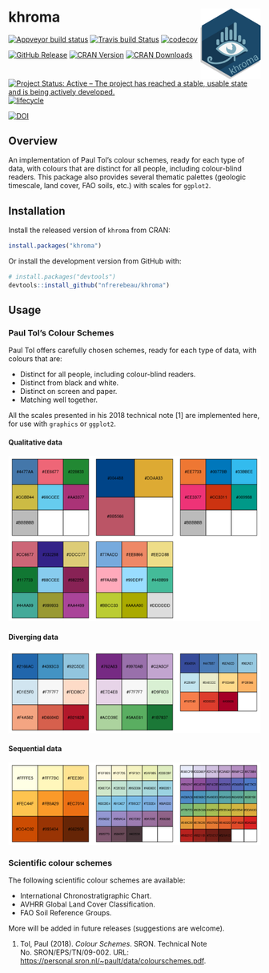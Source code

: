
<!-- README.md is generated from README.Rmd. Please edit that file -->

# khroma <img width=120px src="man/figures/logo.png" align="right" />

[![Appveyor build
status](https://ci.appveyor.com/api/projects/status/d4hib2u0jqsup0ln/branch/master?svg=true)](https://ci.appveyor.com/project/nfrerebeau/khroma/branch/master)
[![Travis build
Status](https://travis-ci.org/nfrerebeau/khroma.svg?branch=master)](https://travis-ci.org/nfrerebeau/khroma)
[![codecov](https://codecov.io/gh/nfrerebeau/khroma/branch/master/graph/badge.svg)](https://codecov.io/gh/nfrerebeau/khroma)

[![GitHub
Release](https://img.shields.io/github/release/nfrerebeau/khroma.svg)](https://github.com/nfrerebeau/khroma/releases)
[![CRAN
Version](http://www.r-pkg.org/badges/version/khroma)](https://cran.r-project.org/package=khroma)
[![CRAN
Downloads](http://cranlogs.r-pkg.org/badges/khroma)](https://cran.r-project.org/package=khroma)

[![Project Status: Active – The project has reached a stable, usable
state and is being actively
developed.](https://www.repostatus.org/badges/latest/active.svg)](https://www.repostatus.org/#active)
[![lifecycle](https://img.shields.io/badge/lifecycle-stable-brightgreen.svg)](https://www.tidyverse.org/lifecycle/#stable)

[![DOI](https://zenodo.org/badge/DOI/10.5281/zenodo.1472077.svg)](https://doi.org/10.5281/zenodo.1472077)

## Overview

An implementation of Paul Tol’s colour schemes, ready for each type of
data, with colours that are distinct for all people, including
colour-blind readers. This package also provides several thematic
palettes (geologic timescale, land cover, FAO soils, etc.) with scales
for `ggplot2`.

## Installation

Install the released version of `khroma` from CRAN:

``` r
install.packages("khroma")
```

Or install the development version from GitHub with:

``` r
# install.packages("devtools")
devtools::install_github("nfrerebeau/khroma")
```

## Usage

### Paul Tol’s Colour Schemes

Paul Tol offers carefully chosen schemes, ready for each type of data,
with colours that are:

  - Distinct for all people, including colour-blind readers.
  - Distinct from black and white.
  - Distinct on screen and paper.
  - Matching well together.

All the scales presented in his 2018 technical note \[1\] are
implemented here, for use with `graphics` or `ggplot2`.

#### Qualitative data

![](man/figures/README-tol-qualitative-1.png)<!-- -->

#### Diverging data

![](man/figures/README-tol-diverging-1.png)<!-- -->

#### Sequential data

![](man/figures/README-tol-sequential-1.png)<!-- -->

### Scientific colour schemes

The following scientific colour schemes are available:

  - International Chronostratigraphic Chart.
  - AVHRR Global Land Cover Classification.
  - FAO Soil Reference Groups.

More will be added in future releases (suggestions are welcome).

1.  Tol, Paul (2018). *Colour Schemes*. SRON. Technical Note
    No. SRON/EPS/TN/09-002. URL:
    <https://personal.sron.nl/~pault/data/colourschemes.pdf>.
